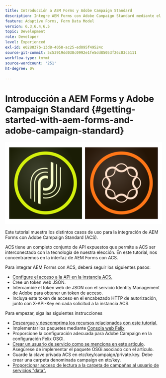 ```yaml
---
title: Introducción a AEM Forms y Adobe Campaign Standard
description: Integre AEM Forms con Adobe Campaign Standard mediante el Modelo de datos de formulario de AEM Forms para recuperar información de perfil de campaña ACS, etc.
feature: Adaptive Forms, Form Data Model
version: 6.3,6.4,6.5
topic: Development
role: Developer
level: Experienced
exl-id: e028837b-13d8-4058-ac25-ed095f49524c
source-git-commit: 5c53919dd038c0992e1fe5dd85053f26c03c5111
workflow-type: tm+mt
source-wordcount: '251'
ht-degree: 0%

---
```


# Introducción a AEM Forms y Adobe Campaign Standard {#getting-started-with-aem-forms-and-adobe-campaign-standard}

![formsandcampaign](assets/helpx-cards-forms.png)

Este tutorial muestra los distintos casos de uso para la integración de AEM Forms con Adobe Campaign Standard (ACS).

ACS tiene un completo conjunto de API expuestos que permite a ACS ser interconectado con la tecnología de nuestra elección. En este tutorial, nos concentraremos en la interfaz de AEM Forms con ACS.

Para integrar AEM Forms con ACS, deberá seguir los siguientes pasos:

* [Configure el acceso a la API en la instancia ACS.](https://experienceleague.adobe.com/docs/campaign-standard/using/working-with-apis/get-started-apis.html?lang=en)
* Cree un token web JSON.
* Intercambie el token web de JSON con el servicio Identity Management de Adobe para obtener un token de acceso.
* Incluya este token de acceso en el encabezado HTTP de autorización, junto con X-API-Key en cada solicitud a la instancia ACS.

Para empezar, siga las siguientes instrucciones

* [Descargue y descomprima los recursos relacionados con este tutorial.](assets/aem-forms-and-acs-bundles.zip)
* Implementar los paquetes mediante [Consola web Felix](http://localhost:4502/system/console/bundles)
* Proporcione la configuración adecuada para Adobe Campaign en la configuración Felix OSGI.
* [Crear un usuario de servicio como se menciona en este artículo](/help/forms/adaptive-forms/service-user-tutorial-develop.md). Asegúrese de implementar el paquete OSGi asociado con el artículo.
* Guarde la clave privada ACS en etc/key/campaign/private.key. Debe crear una carpeta denominada campaign en etc/key.
* [Proporcionar acceso de lectura a la carpeta de campañas al usuario de servicios &quot;data&quot;.](http://localhost:4502/useradmin)
